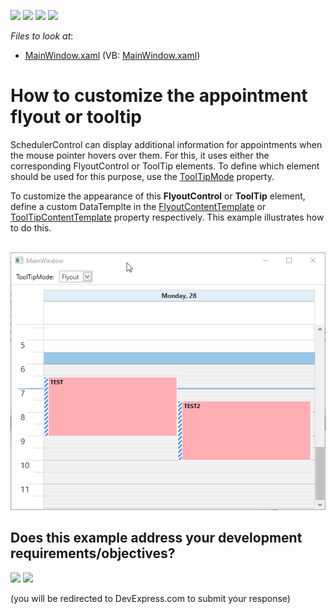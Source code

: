 <!-- default badges list -->
![](https://img.shields.io/endpoint?url=https://codecentral.devexpress.com/api/v1/VersionRange/128655894/19.2.3%2B)
[![](https://img.shields.io/badge/Open_in_DevExpress_Support_Center-FF7200?style=flat-square&logo=DevExpress&logoColor=white)](https://supportcenter.devexpress.com/ticket/details/T584389)
[![](https://img.shields.io/badge/📖_How_to_use_DevExpress_Examples-e9f6fc?style=flat-square)](https://docs.devexpress.com/GeneralInformation/403183)
[![](https://img.shields.io/badge/💬_Leave_Feedback-feecdd?style=flat-square)](#does-this-example-address-your-development-requirementsobjectives)
<!-- default badges end -->
<!-- default file list -->
*Files to look at*:

* [MainWindow.xaml](./CS/CustomAppointmentFlyoutExample/MainWindow.xaml) (VB: [MainWindow.xaml](./VB/CustomAppointmentFlyoutExample/MainWindow.xaml))
<!-- default file list end -->

# How to customize the appointment flyout or tooltip

SchedulerControl can display additional information for appointments when the mouse pointer hovers over them. For this, it uses either the corresponding FlyoutControl or ToolTip elements. To define which element should be used for this purpose, use the [ToolTipMode](https://docs.devexpress.com/WPF/DevExpress.Xpf.Scheduling.SchedulerControl.ToolTipMode) property.

To customize the appearance of this **FlyoutControl** or **ToolTip** element, define a custom DataTemplte in the [FlyoutContentTemplate](https://docs.devexpress.com/WPF/DevExpress.Xpf.Scheduling.SchedulerControl.FlyoutContentTemplate) or [ToolTipContentTemplate](https://docs.devexpress.com/WPF/DevExpress.Xpf.Scheduling.SchedulerControl.ToolTipContentTemplate) property respectively. This example illustrates how to do this.


<br><img src="https://raw.githubusercontent.com/DevExpress-Examples/how-to-customize-the-appointment-flyout-t584389/19.2.3+/media/T584389.gif">
<!-- feedback -->
## Does this example address your development requirements/objectives?

[<img src="https://www.devexpress.com/support/examples/i/yes-button.svg"/>](https://www.devexpress.com/support/examples/survey.xml?utm_source=github&utm_campaign=wpf-scheduler-customize-appointment-flyout-and-tooltip&~~~was_helpful=yes) [<img src="https://www.devexpress.com/support/examples/i/no-button.svg"/>](https://www.devexpress.com/support/examples/survey.xml?utm_source=github&utm_campaign=wpf-scheduler-customize-appointment-flyout-and-tooltip&~~~was_helpful=no)

(you will be redirected to DevExpress.com to submit your response)
<!-- feedback end -->
